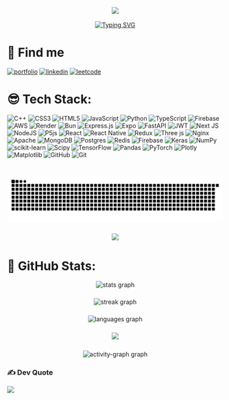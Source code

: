<div align="center">
  <img height="300" src="https://media0.giphy.com/media/v1.Y2lkPTc5MGI3NjExbjhjeTRpNG9rOG1rZGZ0eTZ1dG1wZnM2aGc1ZzBidDQwbzdyYmZpbSZlcD12MV9pbnRlcm5hbF9naWZfYnlfaWQmY3Q9Zw/RbDKaczqWovIugyJmW/giphy.gif"  />
</div>


<p align="center">
  <a href="https://git.io/typing-svg"><img src="https://readme-typing-svg.demolab.com?font=Fira+Code&weight=600&size=30&pause=1000&width=435&lines=Hey%2C+I'm+Prerak+Varshney.+;A+Software+Developer." alt="Typing SVG" />
  </a>
</p>

###

<h2 align="left"></h2>

</div>

# 🔗 Find me
[![portfolio](https://img.shields.io/badge/my_portfolio-000?style=for-the-badge&logo=ko-fi&logoColor=white)](https://chaoscoder.me/) [![linkedin](https://img.shields.io/badge/linkedin-0A66C2?style=for-the-badge&logo=linkedin&logoColor=white)](https://linkedin.com/in/prerakvarshney12/) [![leetcode](https://img.shields.io/badge/LeetCode-000000?style=for-the-badge&logo=LeetCode&logoColor=)](https://leetcode.com/u/Prerak1202/)

# 😎 Tech Stack:
![C++](https://img.shields.io/badge/c++-%2300599C.svg?style=for-the-badge&logo=c%2B%2B&logoColor=white) ![CSS3](https://img.shields.io/badge/css3-%231572B6.svg?style=for-the-badge&logo=css3&logoColor=white) ![HTML5](https://img.shields.io/badge/html5-%23E34F26.svg?style=for-the-badge&logo=html5&logoColor=white) ![JavaScript](https://img.shields.io/badge/javascript-%23323330.svg?style=for-the-badge&logo=javascript&logoColor=%23F7DF1E) ![Python](https://img.shields.io/badge/python-3670A0?style=for-the-badge&logo=python&logoColor=ffdd54) ![TypeScript](https://img.shields.io/badge/typescript-%23007ACC.svg?style=for-the-badge&logo=typescript&logoColor=white) ![Firebase](https://img.shields.io/badge/firebase-%23039BE5.svg?style=for-the-badge&logo=firebase) ![AWS](https://img.shields.io/badge/AWS-%23FF9900.svg?style=for-the-badge&logo=amazon-aws&logoColor=white) ![Render](https://img.shields.io/badge/Render-%46E3B7.svg?style=for-the-badge&logo=render&logoColor=white) ![Bun](https://img.shields.io/badge/Bun-%23000000.svg?style=for-the-badge&logo=bun&logoColor=white) ![Express.js](https://img.shields.io/badge/express.js-%23404d59.svg?style=for-the-badge&logo=express&logoColor=%2361DAFB) ![Expo](https://img.shields.io/badge/expo-1C1E24?style=for-the-badge&logo=expo&logoColor=#D04A37) ![FastAPI](https://img.shields.io/badge/FastAPI-005571?style=for-the-badge&logo=fastapi) ![JWT](https://img.shields.io/badge/JWT-black?style=for-the-badge&logo=JSON%20web%20tokens) ![Next JS](https://img.shields.io/badge/Next-black?style=for-the-badge&logo=next.js&logoColor=white) ![NodeJS](https://img.shields.io/badge/node.js-6DA55F?style=for-the-badge&logo=node.js&logoColor=white) ![P5js](https://img.shields.io/badge/p5.js-ED225D?style=for-the-badge&logo=p5.js&logoColor=FFFFFF) ![React](https://img.shields.io/badge/react-%2320232a.svg?style=for-the-badge&logo=react&logoColor=%2361DAFB) ![React Native](https://img.shields.io/badge/react_native-%2320232a.svg?style=for-the-badge&logo=react&logoColor=%2361DAFB) ![Redux](https://img.shields.io/badge/redux-%23593d88.svg?style=for-the-badge&logo=redux&logoColor=white) ![Three js](https://img.shields.io/badge/threejs-black?style=for-the-badge&logo=three.js&logoColor=white) ![Nginx](https://img.shields.io/badge/nginx-%23009639.svg?style=for-the-badge&logo=nginx&logoColor=white) ![Apache](https://img.shields.io/badge/apache-%23D42029.svg?style=for-the-badge&logo=apache&logoColor=white) ![MongoDB](https://img.shields.io/badge/MongoDB-%234ea94b.svg?style=for-the-badge&logo=mongodb&logoColor=white) ![Postgres](https://img.shields.io/badge/postgres-%23316192.svg?style=for-the-badge&logo=postgresql&logoColor=white) ![Redis](https://img.shields.io/badge/redis-%23DD0031.svg?style=for-the-badge&logo=redis&logoColor=white) ![Firebase](https://img.shields.io/badge/firebase-a08021?style=for-the-badge&logo=firebase&logoColor=ffcd34) ![Keras](https://img.shields.io/badge/Keras-%23D00000.svg?style=for-the-badge&logo=Keras&logoColor=white) ![NumPy](https://img.shields.io/badge/numpy-%23013243.svg?style=for-the-badge&logo=numpy&logoColor=white) ![scikit-learn](https://img.shields.io/badge/scikit--learn-%23F7931E.svg?style=for-the-badge&logo=scikit-learn&logoColor=white) ![Scipy](https://img.shields.io/badge/SciPy-%230C55A5.svg?style=for-the-badge&logo=scipy&logoColor=%white) ![TensorFlow](https://img.shields.io/badge/TensorFlow-%23FF6F00.svg?style=for-the-badge&logo=TensorFlow&logoColor=white) ![Pandas](https://img.shields.io/badge/pandas-%23150458.svg?style=for-the-badge&logo=pandas&logoColor=white) ![PyTorch](https://img.shields.io/badge/PyTorch-%23EE4C2C.svg?style=for-the-badge&logo=PyTorch&logoColor=white) ![Plotly](https://img.shields.io/badge/Plotly-%233F4F75.svg?style=for-the-badge&logo=plotly&logoColor=white) ![Matplotlib](https://img.shields.io/badge/Matplotlib-%23ffffff.svg?style=for-the-badge&logo=Matplotlib&logoColor=black) ![GitHub](https://img.shields.io/badge/github-%23121011.svg?style=for-the-badge&logo=github&logoColor=white) ![Git](https://img.shields.io/badge/git-%23F05033.svg?style=for-the-badge&logo=git&logoColor=white)
###

<br clear="both">

<picture>
  <source media="(prefers-color-scheme: dark)" srcset="https://raw.githubusercontent.com/Prerak-Varshney/Prerak-Varshney/output/github-snake-dark.svg" />
  <source media="(prefers-color-scheme: light)" srcset="https://raw.githubusercontent.com/Prerak-Varshney/Prerak-Varshney/output/github-snake.svg" />
  <img alt="github-snake" src="https://raw.githubusercontent.com/Prerak-Varshney/Prerak-Varshney/output/github-snake.svg" />
</picture>

###

<div align="center">
  <img height="300" src="https://user-images.githubusercontent.com/74038190/225813708-98b745f2-7d22-48cf-9150-083f1b00d6c9.gif"  />
</div>

# 🚀 GitHub Stats:

<div align="center">
  <img src="https://github-readme-stats.vercel.app/api?username=Prerak-Varshney&hide_title=true&hide_rank=false&show_icons=true&include_all_commits=false&count_private=true&disable_animations=false&theme=github_dark&locale=en&hide_border=true" height="200" alt="stats graph"  />
</div>

###

<div align="center">
  <img src="https://streak-stats.demolab.com?user=Prerak-Varshney&locale=en&mode=daily&theme=github_dark&hide_border=false&border_radius=5" height="200" alt="streak graph"  />
</div>

###

<div align="center">
  <img src="https://github-readme-stats.vercel.app/api/top-langs?username=Prerak-Varshney&locale=en&hide_title=false&layout=compact&card_width=320&langs_count=4&theme=github_dark&hide_border=true&custom_title=Languages" height="200" alt="languages graph"  />
</div>

###

<div align="center">
  <img height="300" src="https://user-images.githubusercontent.com/74038190/212750672-2f3f2b50-c84f-4ed8-a60a-849ae69ff9df.gif"  />
</div>

###

<div align="center">
  <img src="https://github-readme-activity-graph.vercel.app/graph?username=Prerak-Varshney&radius=16&theme=github-dark&area=true&order=5&hide_title=true&hide_border=true" height="300" alt="activity-graph graph"  />
</div>

### ✍️ Dev Quote
![](https://quotes-github-readme.vercel.app/api?type=horizontal&theme=radical)